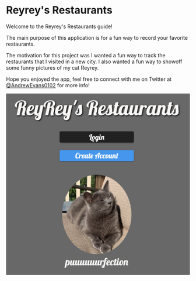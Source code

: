 # Reyrey's Restaurants

Welcome to the Reyrey's Restaurants guide!

The main purpose of this application is for a fun way to record your favorite restaurants.

The motivation for this project was I wanted a fun way to track the restaurants that I visited in a new city. I also wanted a fun way to showoff some funny pictures of my cat Reyrey.

Hope you enjoyed the app, feel free to connect with me on Twitter at [@AndrewEvans0102](https://twitter.com/andrewevans0102) for more info!

![Reyrey](img/home.png)

